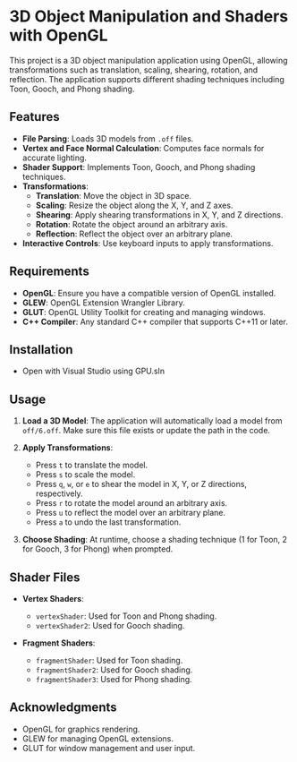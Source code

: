 
# 3D Object Manipulation and Shaders with OpenGL

This project is a 3D object manipulation application using OpenGL, allowing transformations such as translation, scaling, shearing, rotation, and reflection. The application supports different shading techniques including Toon, Gooch, and Phong shading.

## Features

- **File Parsing**: Loads 3D models from `.off` files.
- **Vertex and Face Normal Calculation**: Computes face normals for accurate lighting.
- **Shader Support**: Implements Toon, Gooch, and Phong shading techniques.
- **Transformations**:
  - **Translation**: Move the object in 3D space.
  - **Scaling**: Resize the object along the X, Y, and Z axes.
  - **Shearing**: Apply shearing transformations in X, Y, and Z directions.
  - **Rotation**: Rotate the object around an arbitrary axis.
  - **Reflection**: Reflect the object over an arbitrary plane.
- **Interactive Controls**: Use keyboard inputs to apply transformations.

## Requirements

- **OpenGL**: Ensure you have a compatible version of OpenGL installed.
- **GLEW**: OpenGL Extension Wrangler Library.
- **GLUT**: OpenGL Utility Toolkit for creating and managing windows.
- **C++ Compiler**: Any standard C++ compiler that supports C++11 or later.

## Installation

- Open with Visual Studio using GPU.sln

## Usage

1. **Load a 3D Model**: The application will automatically load a model from `off/6.off`. Make sure this file exists or update the path in the code.
2. **Apply Transformations**:
   - Press `t` to translate the model.
   - Press `s` to scale the model.
   - Press `q`, `w`, or `e` to shear the model in X, Y, or Z directions, respectively.
   - Press `r` to rotate the model around an arbitrary axis.
   - Press `u` to reflect the model over an arbitrary plane.
   - Press `a` to undo the last transformation.

3. **Choose Shading**: At runtime, choose a shading technique (1 for Toon, 2 for Gooch, 3 for Phong) when prompted.

## Shader Files

- **Vertex Shaders**:
  - `vertexShader`: Used for Toon and Phong shading.
  - `vertexShader2`: Used for Gooch shading.

- **Fragment Shaders**:
  - `fragmentShader`: Used for Toon shading.
  - `fragmentShader2`: Used for Gooch shading.
  - `fragmentShader3`: Used for Phong shading.

## Acknowledgments

- OpenGL for graphics rendering.
- GLEW for managing OpenGL extensions.
- GLUT for window management and user input.
